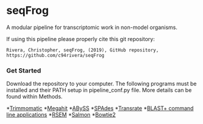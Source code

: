 # seqFrog

A modular pipeline for transcriptomic work in non-model organisms.

If using this pipeline please properly cite this git repository:

`Rivera, Christopher, seqFrog, (2019), GitHub repository, https://github.com/c94rivera/seqFrog`


### Get Started
Download the repository to your computer. The following programs must be installed and their PATH setup in pipeline_conf.py file. More details can be found within Methods.

*[Trimmomatic](http://www.usadellab.org/cms/?page=trimmomatic)
*[Megahit](https://github.com/voutcn/megahit)
*[ABySS](http://www.bcgsc.ca/platform/bioinfo/software/abyss)
*[SPAdes](http://cab.spbu.ru/software/spades/)
*[Transrate](http://hibberdlab.com/transrate/)
*[BLAST+ command line applications](https://www.ncbi.nlm.nih.gov/books/NBK279671/)
*[RSEM](https://deweylab.github.io/RSEM/)
*[Salmon](https://combine-lab.github.io/salmon/)
*[Bowtie2](http://bowtie-bio.sourceforge.net/bowtie2/index.shtml)

